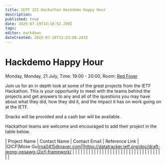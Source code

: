 ```yaml
---
title: IETF 123 Hackathon Hackdemo Happy Hour
description: 
published: true
date: 2025-07-19T14:18:52.298Z
tags: 
editor: markdown
dateCreated: 2025-07-18T12:23:08.243Z
---
```


# Hackdemo Happy Hour
Monday, Monday, 21 July, Time: 19:00 - 20:00, Room: [Red Foyer](https://datatracker.ietf.org/meeting/123/floor-plan?room=red-foyer)

Join us for an in depth look at some of the great projects from the IETF Hackathon. This is your opportunity to meet with the teams behind the projects and get answers to any and all of the questions you may have about what they did, how they did it, and the impact it has on work going on at the IETF. 

Snacks will be provided and a cash bar will be available.

Hackathon teams are welcome and encouraged to add their project in the table below.

| Project Name  |  Contact Name |  Contact Email |  Reference Link  |
|I2ICF|Mose Gu|rna0415@naver.com||https://datatracker.ietf.org/doc/draft-jeong-opsawg-i2icf-framework/
|   |   |   |   |
|   |   |   |   |
|   |   |   |   |
|   |   |   |   |
|   |   |   |   |
|   |   |   |   |
|   |   |   |   |
